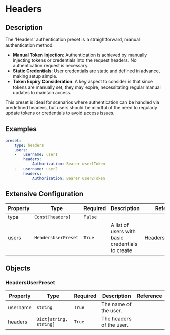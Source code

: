 # Headers

## Description
The &#39;Headers&#39; authentication preset is a straightforward, manual authentication method:

- **Manual Token Injection**: Authentication is achieved by manually injecting tokens or credentials into the request headers. No authentication request is necessary.
- **Static Credentials**: User credentials are static and defined in advance, making setup simple.
- **Token Expiry Consideration**: A key aspect to consider is that since tokens are manually set, they may expire, necessitating regular manual updates to maintain access.

This preset is ideal for scenarios where authentication can be handled via predefined headers, but users should be mindful of the need to regularly update tokens or credentials to avoid access issues.

## Examples

```yaml
preset:
    type: headers
    users:
    -   username: user1
        headers:
            Authorization: Bearer user1Token
    -   username: user2
        headers:
            Authorization: Bearer user2Token

```


## Extensive Configuration

| Property | Type | Required | Description | Reference |
|----------|------|----------|-------------|-----------|
| type | `Const[headers]` | `False` |  |  |
| users | `HeadersUserPreset` | `True` | A list of users with basic credentials to create | [HeadersUserPreset](#HeadersUserPreset) |



## Objects

### <a id="HeadersUserPreset"></a>HeadersUserPreset
| Property | Type | Required | Description | Reference |
|----------|------|----------|-------------|-----------|
| username | `string` | `True` | The name of the user. |  |
| headers | `Dict[string, string]` | `True` | The headers of the user. |  |




